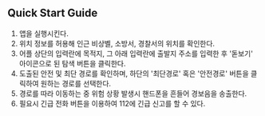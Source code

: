 ## Quick Start Guide

1. 앱을 실행시킨다.
2. 위치 정보를 허용해 인근 비상벨, 소방서, 경찰서의 위치를 확인한다.
3. 어플 상단의 입력란에 목적지, 그 아래 입력란에 출발지 주소를 입력한 후 '돋보기' 아이콘으로 된 탐색 버튼을 클릭한다.
4. 도출된 안전 및 최단 경로를 확인하며, 하단의 '최단경로' 혹은 '안전경로' 버튼을 클릭하여 원하는 경로를 선택한다.
5. 경로를 따라 이동하는 중 위험 상황 발생시 핸드폰을 흔들어 경보음을 송출한다.
6. 필요시 긴급 전화 버튼을 이용하여 112에 긴급 신고를 할 수 있다. 
